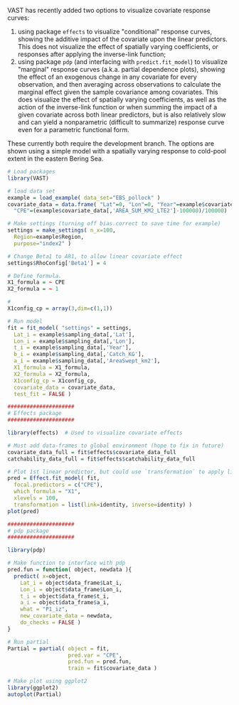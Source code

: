 VAST has recently added two options to visualize covariate response curves:
1.  using package `effects` to visualize "conditional" response curves, showing the additive impact of the covariate upon the linear predictors. This does not visualize the effect of spatially varying coefficients, or responses after applying the inverse-link function; 
2.  using package `pdp` (and interfacing with `predict.fit_model`) to visualize "marginal" response curves (a.k.a. partial dependence plots), showing the effect of an exogenous change in any covariate for every observation, and then averaging across observations to calculate the marginal effect given the sample covariance among covariates.  This does visualize the effect of spatially varying coefficients, as well as the action of the inverse-link function or when summing the impact of a given covariate across both linear predictors, but is also relatively slow and can yield a nonparametric (difficult to summarize) response curve even for a parametric functional form.

These currently both require the development branch.  The options are shown using a simple model with a spatially varying response to cold-pool extent in the eastern Bering Sea.

```R
# Load packages
library(VAST)

# load data set
example = load_example( data_set="EBS_pollock" )
covariate_data = data.frame( "Lat"=0, "Lon"=0, "Year"=example$covariate_data[,'Year'],
  "CPE"=(example$covariate_data[,'AREA_SUM_KM2_LTE2']-100000)/100000)

# Make settings (turning off bias.correct to save time for example)
settings = make_settings( n_x=100,
  Region=example$Region,
  purpose="index2" )

# Change Beta1 to AR1, to allow linear covariate effect
settings$RhoConfig['Beta1'] = 4

# Define formula.
X1_formula = ~ CPE
X2_formula = ~ 1

#
X1config_cp = array(3,dim=c(1,1))

# Run model
fit = fit_model( "settings" = settings,
  Lat_i = example$sampling_data[,'Lat'],
  Lon_i = example$sampling_data[,'Lon'],
  t_i = example$sampling_data[,'Year'],
  b_i = example$sampling_data[,'Catch_KG'],
  a_i = example$sampling_data[,'AreaSwept_km2'],
  X1_formula = X1_formula,
  X2_formula = X2_formula,
  X1config_cp = X1config_cp,
  covariate_data = covariate_data,
  test_fit = FALSE )

#####################
# Effects package
#####################

library(effects)  # Used to visualize covariate effects

# Must add data-frames to global environment (hope to fix in future)
covariate_data_full = fit$effects$covariate_data_full
catchability_data_full = fit$effects$catchability_data_full

# Plot 1st linear predictor, but could use `transformation` to apply link function
pred = Effect.fit_model( fit,
  focal.predictors = c("CPE"),
  which_formula = "X1",
  xlevels = 100,
  transformation = list(link=identity, inverse=identity) )
plot(pred)

#####################
# pdp package
#####################

library(pdp)

# Make function to interface with pdp
pred.fun = function( object, newdata ){
  predict( x=object,
    Lat_i = object$data_frame$Lat_i,
    Lon_i = object$data_frame$Lon_i,
    t_i = object$data_frame$t_i,
    a_i = object$data_frame$a_i,
    what = "P1_iz",
    new_covariate_data = newdata,
    do_checks = FALSE )
}

# Run partial
Partial = partial( object = fit,
                   pred.var = "CPE",
                   pred.fun = pred.fun,
                   train = fit$covariate_data )

# Make plot using ggplot2
library(ggplot2)
autoplot(Partial)
```